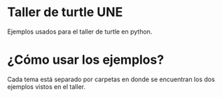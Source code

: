 # Taller de turtle UNE

Ejemplos usados para el taller de turtle en python.

# ¿Cómo usar los ejemplos?

Cada tema está separado por carpetas en donde se encuentran los dos ejemplos vistos en el taller.
